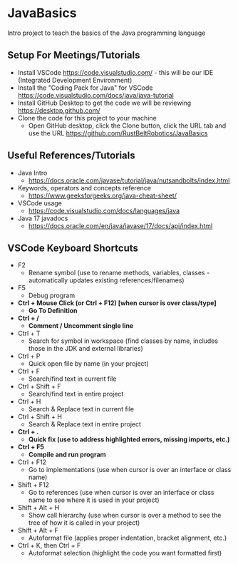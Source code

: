 # JavaBasics
Intro project to teach the basics of the Java programming language

## Setup For Meetings/Tutorials

- Install VSCode https://code.visualstudio.com/ - this will be our IDE (Integrated Development Environment)
- Install the "Coding Pack for Java" for VSCode https://code.visualstudio.com/docs/java/java-tutorial
- Install GitHub Desktop to get the code we will be reviewing https://desktop.github.com/
- Clone the code for this project to your machine
    - Open GitHub desktop, click the Clone button, click the URL tab and use the URL https://github.com/RustBeltRobotics/JavaBasics

## Useful References/Tutorials

- Java Intro
    - https://docs.oracle.com/javase/tutorial/java/nutsandbolts/index.html
- Keywords, operators and concepts reference
    - https://www.geeksforgeeks.org/java-cheat-sheet/
- VSCode usage
    - https://code.visualstudio.com/docs/languages/java
- Java 17 javadocs
    - https://docs.oracle.com/en/java/javase/17/docs/api/index.html

## VSCode Keyboard Shortcuts
- F2
    - Rename symbol (use to rename methods, variables, classes - automatically updates existing references/filenames)
- F5
    - Debug program
- **Ctrl + Mouse Click (or Ctrl + F12) [when cursor is over class/type]**
    - **Go To Definition**
- **Ctrl + /**
    - **Comment / Uncomment single line**
- Ctrl + T
    - Search for symbol in workspace (find classes by name, includes those in the JDK and external libraries)
- Ctrl + P
    - Quick open file by name (in your project)
- Ctrl + F
    - Search/find text in current file
- Ctrl + Shift + F
    - Search/find text in entire project
- Ctrl + H 
    - Search & Replace text in current file
- Ctrl + Shift + H 
    - Search & Replace text in entire project
- **Ctrl + .**
    - **Quick fix (use to address highlighted errors, missing imports, etc.)**
- **Ctrl + F5**
    - **Compile and run program**
- Ctrl + F12
    - Go to implementations (use when cursor is over an interface or class name)
- Shift + F12
    - Go to references (use when cursor is over an interface or class name to see where it is used in your project)
- Shift + Alt + H
    - Show call hierarchy (use when cursor is over a method to see the tree of how it is called in your project)
- Shift + Alt + F
    - Autoformat file (applies proper indentation, bracket alignment, etc.)
- Ctrl + K, then Ctrl + F
    - Autoformat selection (highlight the code you want formatted first)
